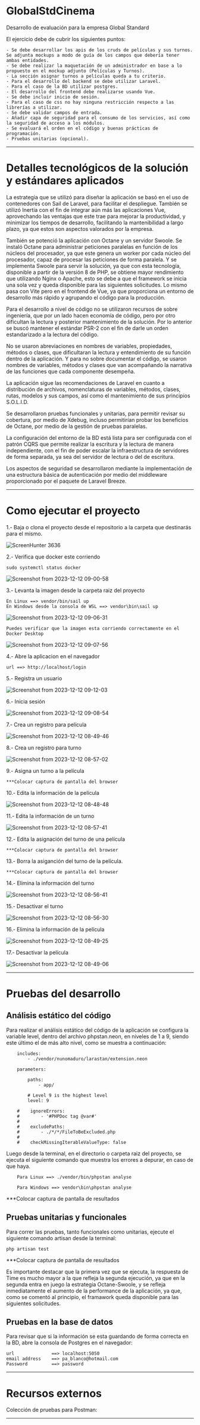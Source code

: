 # GlobalStdCinema

Desarrollo de evaluación para la empresa Global Standard

El ejercicio debe de cubrir los siguientes puntos:
                                                                               
    - Se debe desarrollar los apis de los cruds de películas y sus turnos. Se adjunta mockups a modo de guía de los campos que debería tener ambas entidades.
    - Se debe realizar la maquetación de un administrador en base a lo propuesto en el mockup adjunto (Películas y Turnos).
    - La sección asignar turnos a películas queda a tu criterio.
    - Para el desarrollo del backend se debe utilizar Laravel.
    - Para el caso de la BD utilizar postgres.
    - El desarrollo del frontend debe realizarse usando Vue.
    - Se debe incluir inicio de sesión.
    - Para el caso de css no hay ninguna restricción respecto a las librerías a utilizar.
    - Se debe validar campos de entrada.
    - Añadir capa de seguridad para el consumo de los servicios, así como la seguridad de acceso a los módulos.
    - Se evaluará el orden en el código y buenas prácticas de programación.
    - Pruebas unitarias (opcional). 

-------------------------------------------------------------------------------------------------------------------------------------------
# Detalles tecnológicos de la solución y estándares aplicados

La estrategia que se utilizó para diseñar la aplicación se basó en el uso de contenedores con Sail de Laravel, para facilitar el despliegue. También se utilizó Inertia con el fin de integrar aún más las aplicaciones Vue, aprovechando las ventajas que este trae para mejorar la productividad, y minimizar los tiempos de desarrollo, facilitando la mantenibilidad a largo plazo, ya que estos son aspectos valorados por la empresa.

También se potenció la aplicación con Octane y un servidor Swoole. Se instaló Octane para administrar peticiones paralelas en función de los núcleos del procesador, ya que este genera un worker por cada núcleo del procesador, capaz de procesar las peticiones de forma paralela. Y se implementa Swoole para servir la solución, ya que con esta tecnología, disponible a partir de la versión 8 de PHP, se obtiene mayor rendimiento que utilizando Nginx o Apache, esto se debe a que el framework se inicia una sola vez y queda disponible para las siguientes solicitudes. Lo mismo pasa con Vite pero en el frontend de Vue, ya que proporciona un entorno de desarrollo más rápido y agrupando el código para la producción.

Para el desarrollo a nivel de código no se utilizaron recursos de sobre ingeniería, que por un lado hacen economía de código, pero por otro dificultan la lectura y posterior mantenimiento de la solución. Por lo anterior se buscó mantener el estándar PSR-2 con el fin de darle un orden estandarizado a la lectura del código.

No se usaron abreviaciones en nombres de variables, propiedades, métodos o clases, que dificultaran la lectura y entendimiento de su función dentro de la aplicación. Y para no sobre documentar el código, se usaron nombres de variables, métodos y clases que van acompañando la narrativa de las funciones que cada componente desempeña.

La aplicación sigue las recomendaciones de Laravel en cuanto a distribución de archivos, nomenclaturas de variables, métodos, clases, rutas, modelos y sus campos, así como el mantenimiento de sus principios S.O.L.I.D.

Se desarrollaron pruebas funcionales y unitarias, para permitir revisar su cobertura, por medio de Xdebug, incluso permitirían probar los beneficios de Octane, por medio de la gestión de pruebas paralelas.

La configuración del entorno de la BD está lista para ser configurada con el patrón CQRS que permite realizar la escritura y la lectura de manera independiente, con el fin de poder escalar la infraestructura de servidores de forma separada, ya sea del servidor de lectura o del de escritura.

Los aspectos de seguridad se desarrollaron mediante la implementación de una estructura básica de autenticación por medio del middleware proporcionado por el paquete de Laravel Breeze.

-------------------------------------------------------------------------------------------------------------------------------------------
# Como ejecutar el proyecto

1.- Baja o clona el proyecto desde el repositorio a la carpeta que destinarás para el mismo.

![ScreenHunter 3636](https://github.com/pabloblanco/GlobalStdCinema/assets/11873645/2027a8b8-9aec-4e75-ba85-658a8d5b9a34)

2.- Verifica que docker este corriendo

    sudo systemctl status docker

![Screenshot from 2023-12-12 09-00-58](https://github.com/pabloblanco/GlobalStdCinema/assets/11873645/30e7abbd-b6d2-4e82-89e3-c8e0ff369876)

3.- Levanta la imagen desde la carpeta raiz del proyecto

    En Linux ==> vendor/bin/sail up
    En Windows desde la consola de WSL ==> vendor\bin\sail up

![Screenshot from 2023-12-12 09-06-31](https://github.com/pabloblanco/GlobalStdCinema/assets/11873645/89e73d3e-d318-4faa-b631-1e4500cd4872)

    Puedes verificar que la imagen esta corriendo correctamente en el Docker Desktop
 
 ![Screenshot from 2023-12-12 09-07-56](https://github.com/pabloblanco/GlobalStdCinema/assets/11873645/93741850-a56c-4bef-b40d-634b28a245b2)
   
4.- Abre la aplicacion en el navegador

    url ==> http://localhost/login
    
5.- Registra un usuario

![Screenshot from 2023-12-12 09-12-03](https://github.com/pabloblanco/GlobalStdCinema/assets/11873645/e4b275d7-0f4d-49fa-a1ee-15807d8ce347)
    
6.- Inicia sesión

![Screenshot from 2023-12-12 09-08-54](https://github.com/pabloblanco/GlobalStdCinema/assets/11873645/ebc9285a-df2a-4cb1-a6cb-85c72a34d9b8)

7.- Crea un registro para película

![Screenshot from 2023-12-12 08-49-46](https://github.com/pabloblanco/GlobalStdCinema/assets/11873645/fbc160ea-9cba-4bee-945b-b1e551c6b2d9)

8.- Crea un registro para turno

![Screenshot from 2023-12-12 08-57-02](https://github.com/pabloblanco/GlobalStdCinema/assets/11873645/c6e7b2e2-f233-4e13-930d-0f1b1ef79d8c)

9.- Asigna un turno a la película

    ***Colocar captura de pantalla del browser
    
10.- Edita la información de la película

![Screenshot from 2023-12-12 08-48-48](https://github.com/pabloblanco/GlobalStdCinema/assets/11873645/ef452f0a-fcc6-410d-84e7-16445926194b)
 
11.- Edita la información de un turno

![Screenshot from 2023-12-12 08-57-41](https://github.com/pabloblanco/GlobalStdCinema/assets/11873645/a6316058-d952-487a-b9ff-6efc523e4cef)
    
12.- Edita la asignación del turno de una película

    ***Colocar captura de pantalla del browser

13.- Borra la asiganción del turno de la película.

    ***Colocar captura de pantalla del browser
    
14.- Elimina la información del turno

![Screenshot from 2023-12-12 08-56-41](https://github.com/pabloblanco/GlobalStdCinema/assets/11873645/3b8b317b-632c-4e14-9fdf-57b3e91d2987)

15.- Desactivar el turno

![Screenshot from 2023-12-12 08-56-30](https://github.com/pabloblanco/GlobalStdCinema/assets/11873645/2d91ce90-3aae-44d4-bd61-91bafcca237e)
    
16.- Elimina la información de la película

![Screenshot from 2023-12-12 08-49-25](https://github.com/pabloblanco/GlobalStdCinema/assets/11873645/039a3928-6743-4177-91bd-47acc484df68)

17.- Desactivar la película

![Screenshot from 2023-12-12 08-49-06](https://github.com/pabloblanco/GlobalStdCinema/assets/11873645/616d203e-be55-448d-8048-2bef0f308fd9)

    
---------------------------------------------------------------------------------------------------------------------------------------------------------------------
# Pruebas del desarrollo

## Análisis estático del código

Para realizar el análisis estático del código de la aplicación se configura la variable level, dentro del archivo phpstan.neon, en niveles de 1 a 9, siendo este último el de más alto nivel, como se muestra a continuación:

        includes:
            - ./vendor/nunomaduro/larastan/extension.neon

        parameters:

            paths:
                - app/

            # Level 9 is the highest level
            level: 9

        #    ignoreErrors:
        #        - '#PHPDoc tag @var#'
        #
        #    excludePaths:
        #        - ./*/*/FileToBeExcluded.php
        #
        #    checkMissingIterableValueType: false

Luego desde la terminal, en el directorio o carpeta raiz del proyecto, se ejecuta el siguiente comando que muestra los errores a depurar, en caso de que haya.

        Para Linux ==> ./vendor/bin/phpstan analyse

        Para Windows ==> vendor\bin\phpstan analyse

***Colocar captura de pantalla de resultados

## Pruebas unitarias y funcionales

Para correr las pruebas, tanto funcionales como unitarias, ejecute el siguiente comando artisan desde la terminal:

    php artisan test 

***Colocar captura de pantalla de resultados

Es importante destacar que la primera vez que se ejecuta, la respuesta de Time es mucho mayor a la que refleja la segunda ejecución, ya que en la segunda entra en juego la estrategia Octane-Swoole, y se refleja inmediatamente el aumento de la performance de la aplicación, ya que, como se comentó al principio, el framawork queda disponible para las siguientes solicitudes.

## Pruebas en la base de datos

Para revisar que si la información se esta guardando de forma correcta en la BD, abre la consola de Postgres en el navegador:

    url              ==> localhost:5050
    email address    ==> pa_blanco@hotmail.com
    Password         ==> password

----------------------------------------------------------------------------------------------------------------------------------------------------------------------
# Recursos externos

Colección de pruebas para Postman:

----------------------------------------------------------------------------------------------------------------------------------------------------------------------
